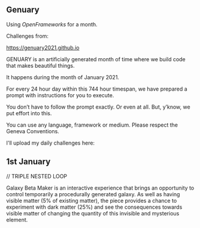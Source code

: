 ﻿## Genuary

Using _OpenFrameworks_ for a month.

Challenges from:

https://genuary2021.github.io

GENUARY is an artificially generated month of time where we build code that makes beautiful things.

It happens during the month of January 2021.

For every 24 hour day within this 744 hour timespan, we have prepared a prompt with instructions for you to execute.

You don’t have to follow the prompt exactly. Or even at all. But, y’know, we put effort into this.

You can use any language, framework or medium. Please respect the Geneva Conventions.


I'll upload my daily challenges here:


## 1st January

// TRIPLE NESTED LOOP

Galaxy Beta Maker is an interactive experience that brings an opportunity to control temporarily a procedurally generated galaxy. As well as having visible matter (5% of existing matter), the piece provides a chance to experiment with dark matter (25%) and see the consequences towards visible matter of changing the quantity of this invisible and mysterious element.
